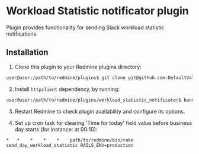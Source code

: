 # Workload Statistic notificator plugin

Plugin provides functionality for sending Slack workload statistic notifications

## Installation

1. Clone this plugin to your Redmine plugins directory:

```bash
user@user:/path/to/redmine/plugins$ git clone git@github.com:DefaultValue/redmine-workload-statistic-notificator.git workload_statistic_notificator
```

2. Install `httpclient` dependency, by running:

```bash
user@user:/path/to/redmine/plugins/workload_statistic_notificator$ bundle install
```
   
3. Restart Redmine to check plugin availability and configure its options.

4. Set up cron task for clearing 'Time for today' field value before business day starts (for instance: at 00:10):
```
*   *    *    *    *    path/to/redmine/bin/rake send_day_workload_statistic RAILS_ENV=production
``` 

